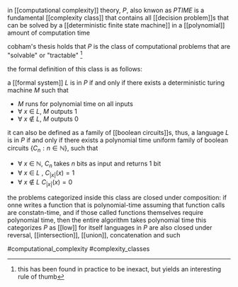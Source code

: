 in [[computational complexity]] theory, $P$, also knwon as $PTIME$  is a fundamental [[complexity class]] that contains all [[decision problem]]s that can be solved by a [[deterministic finite state machine]] in a [[polynomial]] amount of computation time

cobham's thesis holds that $P$ is the class of computational problems that are "solvable" or "tractable" [^1]

the formal definition of this class is as follows:

a [[formal system]] $L$ is in $P$ if and only if there exists a deterministic turing machine $M$ such that
- $M$ runs for polynomial time on all inputs
- $\forall \ x \ \in \ L$, $M$ outputs $1$
- $\forall \ x \ \notin \ L$, $M$ outputs $0$

it can also be defined as a family of [[boolean circuits]]s, thus, a language $L$ is in $P$ if and only if there exists a polynomial time uniform family of boolean circuits $\{ C_n : n \in \mathbb{N}\}$, such that
- $\forall \ x \ \in \ \mathbb{N}$, $C_n$ takes $n$ bits as input  and returns 1 bit
- $\forall \ x \ \in \ L$ , $C_{|x|}(x) = 1$
- $\forall \ x \ \notin \ L$ $C_{|x|}(x) = 0$

the problems categorized inside this class are closed under composition: if onne writes a function that is  polynomial-time assuming that function calls are constatn-time, and if those called functions themselves require polynomial time, then the entire algorithm takes polynomial time
this categorizes $P$ as [[low]] for itself
languages in $P$ are also closed under reversal, [[intersection]], [[union]], concatenation and such

#computational_complexity 
#complexity_classes

[^1]: this has been found in practice to be inexact, but yields an interesting rule of thumb